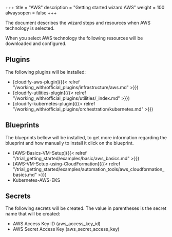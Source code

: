 +++
title = "AWS"
description = "Getting started wizard AWS"
weight = 100
alwaysopen = false
+++

The document describes the wizard steps and resources when AWS technology is selected.

When you select AWS technology the following resources will be downloaded and configured.

## Plugins

The following plugins will be installed:

* [cloudify-aws-plugin]({{< relref "/working_with/official_plugins/infrastructure/aws.md" >}})
* [cloudify-utilities-plugin]({{< relref "/working_with/official_plugins/utilities/_index.md" >}})
* [cloudify-kubernetes-plugin]({{< relref "/working_with/official_plugins/orchestration/kubernetes.md" >}})


## Blueprints

The blueprints bellow will be installed, to get more information regarding the blueprint and how manually to install it click on the blueprint.

* [AWS-Basics-VM-Setup]({{< relref "/trial_getting_started/examples/basic/aws_basics.md" >}})
* [AWS-VM-Setup-using-CloudFormation]({{< relref "/trial_getting_started/examples/automation_tools/aws_cloudformation_basics.md" >}})
* Kubernetes-AWS-EKS


## Secrets

The following secrets will be created. The value in parentheses is the secret name that will be created:

* AWS Access Key ID (aws_access_key_id)
* AWS Secret Access Key (aws_secret_access_key)